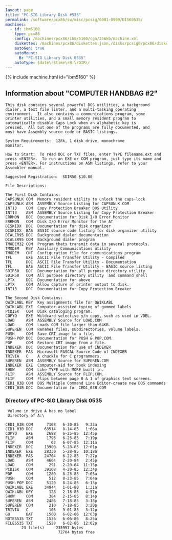 ```yaml
---
layout: page
title: "PC-SIG Library Disk #535"
permalink: /software/pcx86/sw/misc/pcsig/0001-0999/DISK0535/
machines:
  - id: ibm5160
    type: pcx86
    config: /machines/pcx86/ibm/5160/cga/256kb/machine.xml
    diskettes: /machines/pcx86/diskettes.json,/disks/pcsig0/pcx86/diskettes.json
    autoGen: true
    autoMount:
      B: "PC-SIG Library Disk 0535"
    autoType: $date\r$time\rB:\rDIR\r
---
```


{% include machine.html id="ibm5160" %}

## Information about "COMPUTER HANDBAG #2"

    This disk contains several powerful DOS utilities, a background
    dialer, a text file lister, and a multi-tasking operating
    environment.  It also contains a communications program, some
    printer utilities, and a small memory resident program to
    automatically disable Caps Lock when an alphabetic key is
    pressed.  All but one of the programs are fully documented, and
    most have Assembly source code or BASIC listings.
    
    System Requirements:  128k, 1 disk drive, monochrome
    monitor.
    
    How to Start:  To read DOC or TXT files, enter TYPE filename.ext and
    press <ENTER>.  To run an EXE or COM program, just type its name and
    press <ENTER>. For instructions on ASM listings, refer to your
    Assembler manual.
    
    Suggested Registration:  SDIR50 $10.00
    
    File Descriptions:
    
    The First Disk Contains:
    CAPSUNLK COM  Memory resident utility to unlock the caps-lock
    CAPSUNLK ASM  ASSEMBLY Source Listing for CAPSUNLK.COM
    INT13    COM  Copy Protection Breaker DOS Utility
    INT13    ASM  ASSEMBLY Source Listing for Copy Protection Breaker
    ERRMON   DOC  Documentation for Disk I/O Error Monitor
    ERRMON   COM  Disk I/O Error Monitor for the AT
    DISKIDX  DOC  Documentation for disk organizer
    DISKIDX  BAS  BASIC source code listing for disk organizer utility
    DIALER95 DOC  Background dialer documentation
    DIALER95 COM  Background dialer program
    TMODEM32 COM  Program thats transmit data in several protocols.
    TMODEM   KEY  Auxiliary Communications utility
    TMODEM   CNF  Configuration file for communications program
    TFL      EXE  ASCII File Transfer Utility - Compiled
    TFL      DOC  ASCII File Transfer Utility - Documentation
    TFL      BAS  ASCII File Transfer Utility - BASIC source listing
    SDIR50   DOC  Documentation for all purpose directory utility
    SDIR50   COM  All purpose directory utility  and command shell
    LPTX     DOC  Documentation for above
    LPTX     COM  Allow capture of printer output to disk.
    INT13    DOC  Documentation for Copy Protection Breaker
    
    The Second Disk Contains:
    QWIKLABL KEY  Key assignments file for QWIKLABL
    QWIKLABL EXE  Computer-assisted typing of gummed labels
    PCDISK   COM  Disk cataloging program.
    COPYQ    EXE  Wildcard selective y/n copy, such as used in VDEL.
    LOAD     ASM  ASSEMBLY Source for LOAD.COM
    LOAD     COM  Loads COM file larger than 64KB.
    SUPEREN  COM  Renames files, subdirectories, volume labels.
    PUSH     COM  Save CRT image to a file.
    PUSH-POP DOC  Documentation for PUSH & POP.COM.
    POP      COM  Restore CRT image from a file.
    INDEXER  DOC  Documentation for use of INDEXER
    INDEXER  PAS  Microsoft PASCAL Source Code of INDEXER
    TRIVIA   C    A chuckle for C programmers.
    SUPEREN  ASM  ASSEMBLY Source for SUPEREN.COM
    INDEXER  EXE  Computer-aid for book indexing
    SHOW     COM  Like TYPE with MORE built in.
    FLIP     ASM  ASSEMBLY Source for FLIP.COM.
    FLIP     COM  Flips between page 0 & 1 of graphics text screens.
    CED1_03B COM  DOS Multiple Command Line Editor-create new DOS commands
    CED1_03B DOC  Documentation for CED1_03B.COM

### Directory of PC-SIG Library Disk 0535

     Volume in drive A has no label
     Directory of A:\

    CED1_03B COM      7168   6-30-85   9:33a
    CED1_03B DOC     63514   8-14-85   1:06a
    COPYQ    EXE      2688   6-25-85  12:45p
    FLIP     ASM      1795   6-25-85   7:19p
    FLIP     COM        62   6-07-85  12:11a
    INDEXER  DOC     13900   5-28-85  12:01p
    INDEXER  EXE     28330   5-28-85  10:18a
    INDEXER  PAS     24704   6-22-85   7:27p
    LOAD     ASM      4604   2-20-84   2:45p
    LOAD     COM       291   2-20-84  11:15p
    PCDISK   COM     39168   4-20-85  12:34p
    POP      COM      1280   8-23-85   7:05a
    PUSH     COM       512   8-23-85   7:04a
    PUSH-POP DOC      5120   8-24-85   6:13p
    QWIKLABL EXE     34944   1-01-80   1:31a
    QWIKLABL KEY       128   2-18-85   4:57p
    SHOW     COM       384   2-15-85   8:14p
    SUPEREN  ASM      2486   7-18-85   3:18p
    SUPEREN  COM       210   7-18-85   3:20p
    TRIVIA   C         105   9-01-85   3:12p
    GO       BAT      1500   6-02-86  12:03p
    NOTES535 TXT      1536   6-06-86   8:25a
    FILES535 TXT      1528   6-02-86  12:02p
           23 file(s)     235957 bytes
                           72704 bytes free
